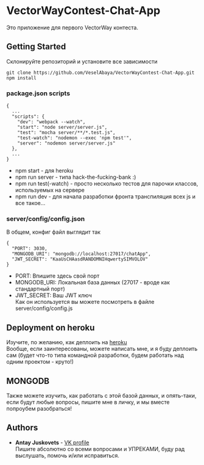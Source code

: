 # VectorWayContest-Chat-App

Это приложение для первого VectorWay контеста.

## Getting Started

Склонируйте репозиторий и установите все зависимости

```
git clone https://github.com/VeselAbaya/VectorWayContest-Chat-App.git
npm install
```

### package.json scripts

```
{
  ...
  "scripts": {
    "dev": "webpack --watch",
    "start": "node server/server.js",
    "test": "mocha server/**/*.test.js",
    "test-watch": "nodemon --exec 'npm test'",
    "server": "nodemon server/server.js"
  },
  ...
}
```
* npm start - для heroku
* npm run server - типа hack-the-fucking-bank :)
* npm run test(-watch) - просто несколько тестов для парочки классов, используемых на сервере
* npm run dev - для начала разработки фронта транспиляция всех js и все такое... <br>

### server/config/config.json
В общем, конфиг файл выглядит так
```
{
  "PORT": 3030,
  "MONGODB_URI": "mongodb://localhost:27017/chatApp", 
  "JWT_SECRET": "KaaUsCHAasdRANDOMNIHqwertySIMVOLOV"
}
```
* PORT: Впишите здесь свой порт
* MONGODB_URI: Локальная база данных (27017 - вроде как стандартный порт)
* JWT_SECRET: Ваш JWT ключ <br>
Как он используется вы можете посмотреть в файле server/config/config.js

## Deployment on heroku

Изучите, по желанию, как деплоить на [heroku](https://devcenter.heroku.com/articles/git) <br>
Вообще, если заинтересованы, можете написать мне, и я буду деплоить сам (будет что-то типа командной разработки, будем работать над одним проектом - круто!)

## MONGODB

Также можете изучить, как работать с этой базой данных, и опять-таки, если будут любые вопросы, пишите мне в личку, и мы вместе попроубем разобраться!

## Authors

* **Antay Juskovets** - [VK profile](https://vk.com/veselabaya) <br>
Пишите абсолютно со всеми вопросами и УПРЕКАМИ, буду рад выслушать, помочь и/или исправиться. 
